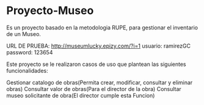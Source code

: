 # Proyecto-Museo
Es un proyecto basado en la metodologia RUPE, para gestionar el inventario de un Museo.

URL DE PRUEBA: http://museumlucky.epizy.com/?i=1
usuario: ramirezGC
password: 123654


Este proyecto se le realizaron casos de uso que plantean las siguientes funcionalidades:

Gestionar catalogo de obras(Permita crear, modificar, consultar y eliminar obras)
Consultar valor de obras(Para el director de la obra)
Consultar museo solicitante de obra(El director cumple esta Funcion)
